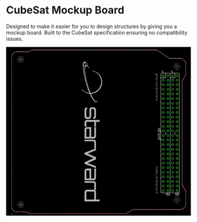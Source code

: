 # CubeSat Mockup Board
Designed to make it easier for you to design structures by giving you a mockup board. Built to the CubeSat specification ensuring no compatibility issues.

![CubeSat-Mockup-Board](https://raw.githubusercontent.com/StarwardSpace/CubeSat-Mockup-Board/master/Starward%20PCB%20Blank.PNG)
